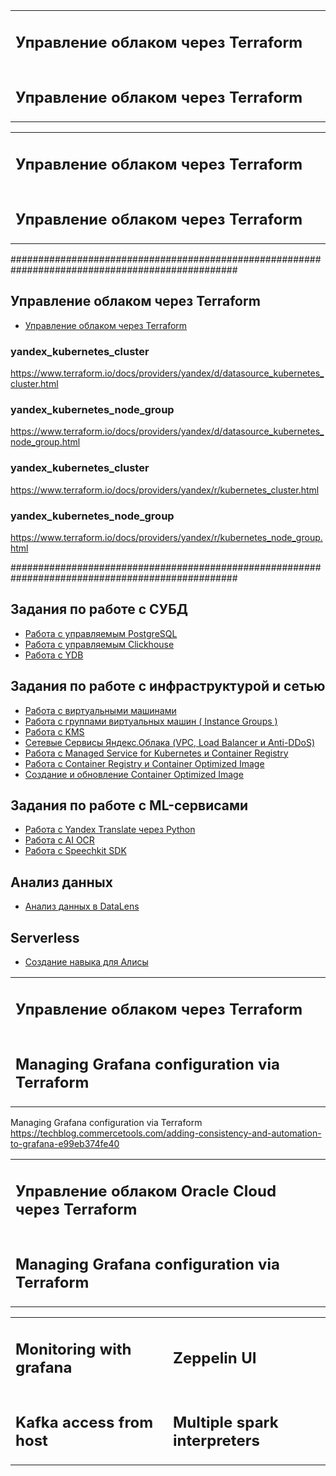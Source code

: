 <table>
<tr>
<td style="width: 50%">
<h2>Управление облаком через Terraform</h2>
<img src="images/managed-kubernetes.dda0de85.png" alt="">
</td>
</tr>
<td style="width: 50%">
<h2>Управление облаком через Terraform</h2>
<img src="images/_1_terradata.jpg" alt="">
</td>
</table>


<table>
<tr>
<td style="width: 50%">
<h2>Управление облаком через Terraform</h2>
<img src="images/terraform.png" alt="">
</td>
</tr>
<td style="width: 50%">
<h2>Управление облаком через Terraform</h2>
<img src="images/infrastructure as code.png" alt="">
</td>
</table>


#################################################################################################

## Управление облаком через Terraform
* [Управление облаком через Terraform](terraform/)

### yandex_kubernetes_cluster  
https://www.terraform.io/docs/providers/yandex/d/datasource_kubernetes_cluster.html  

### yandex_kubernetes_node_group  
https://www.terraform.io/docs/providers/yandex/d/datasource_kubernetes_node_group.html  
### yandex_kubernetes_cluster  
https://www.terraform.io/docs/providers/yandex/r/kubernetes_cluster.html  

### yandex_kubernetes_node_group  
https://www.terraform.io/docs/providers/yandex/r/kubernetes_node_group.html  

#################################################################################################

## Задания по работе с СУБД
* [Работа с управляемым PostgreSQL](postgresql/)
* [Работа с управляемым Clickhouse](clickhouse/)
* [Работа с YDB](ydb/)
## Задания по работе с инфраструктурой и сетью
* [Работа с виртуальными машинами](compute-instances/)
* [Работа с группами виртуальных машин ( Instance Groups )](instance-groups/)
* [Работа с KMS](kms/)
* [Сетевые Сервисы Яндекс.Облака (VPC, Load Balancer и Anti-DDoS) ](vpc/)
* [Работа с Managed Service for Kubernetes и Container Registry](k8s/)
* [Работа с Container Registry и Container Optimized Image](container-registry/01)
* [Создание и обновление Container Optimized Image](container-registry/02)
## Задания по работе с ML-сервисами
* [Работа с Yandex Translate через Python](translate-python/)
* [Работа с AI OCR](OCR/)
* [Работа с Speechkit SDK](SpeechKit/)
## Анализ данных 
* [Анализ данных в DataLens](datalens/)
## Serverless
* [Создание навыка для Алисы](serverless/alice/)

<table>
<tr>
<td style="width: 50%">
<h2>Управление облаком через Terraform</h2>
<img src="images/_terraform2.png" alt="">
</td>
</tr>
<td style="width: 50%">
<h2>Managing Grafana configuration via Terraform</h2>
<img src="images/grafana.png" alt="">
</td>
</table>

Managing Grafana configuration via Terraform  
https://techblog.commercetools.com/adding-consistency-and-automation-to-grafana-e99eb374fe40


<table>
<tr>
<td style="width: 50%">
<h2>Управление облаком Oracle Cloud через Terraform</h2>
<img src="images/oracle.png" alt="">
</td>
</tr>
<td style="width: 50%">
<h2>Managing Grafana configuration via Terraform</h2>
<img src="images/grafana.png" alt="">
</td>
</table>

<table>
<tr>
<td style="width: 50%">
<h2>Monitoring with grafana</h2>
<img src="images/grafanakafka.jpg" alt="">
</td>
<td>
<h2>Zeppelin UI</h2>
<img src="images/zeppelin-2.jpg" alt="">
</td>
</tr>
<td style="width: 50%">
<h2>Kafka access from host</h2>
<img src="images/managed-kubernetes.dda0de85.png" alt="">
</td>
<td style="width: 50%">
<h2>Multiple spark interpreters</h2>
<img src="images/sparkui.jpg" alt="">
</td>
</table>
